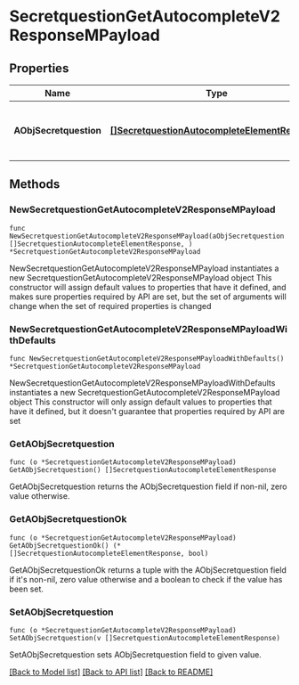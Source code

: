 # SecretquestionGetAutocompleteV2ResponseMPayload

## Properties

Name | Type | Description | Notes
------------ | ------------- | ------------- | -------------
**AObjSecretquestion** | [**[]SecretquestionAutocompleteElementResponse**](SecretquestionAutocompleteElementResponse.md) | An array of Secretquestion autocomplete element response. | 

## Methods

### NewSecretquestionGetAutocompleteV2ResponseMPayload

`func NewSecretquestionGetAutocompleteV2ResponseMPayload(aObjSecretquestion []SecretquestionAutocompleteElementResponse, ) *SecretquestionGetAutocompleteV2ResponseMPayload`

NewSecretquestionGetAutocompleteV2ResponseMPayload instantiates a new SecretquestionGetAutocompleteV2ResponseMPayload object
This constructor will assign default values to properties that have it defined,
and makes sure properties required by API are set, but the set of arguments
will change when the set of required properties is changed

### NewSecretquestionGetAutocompleteV2ResponseMPayloadWithDefaults

`func NewSecretquestionGetAutocompleteV2ResponseMPayloadWithDefaults() *SecretquestionGetAutocompleteV2ResponseMPayload`

NewSecretquestionGetAutocompleteV2ResponseMPayloadWithDefaults instantiates a new SecretquestionGetAutocompleteV2ResponseMPayload object
This constructor will only assign default values to properties that have it defined,
but it doesn't guarantee that properties required by API are set

### GetAObjSecretquestion

`func (o *SecretquestionGetAutocompleteV2ResponseMPayload) GetAObjSecretquestion() []SecretquestionAutocompleteElementResponse`

GetAObjSecretquestion returns the AObjSecretquestion field if non-nil, zero value otherwise.

### GetAObjSecretquestionOk

`func (o *SecretquestionGetAutocompleteV2ResponseMPayload) GetAObjSecretquestionOk() (*[]SecretquestionAutocompleteElementResponse, bool)`

GetAObjSecretquestionOk returns a tuple with the AObjSecretquestion field if it's non-nil, zero value otherwise
and a boolean to check if the value has been set.

### SetAObjSecretquestion

`func (o *SecretquestionGetAutocompleteV2ResponseMPayload) SetAObjSecretquestion(v []SecretquestionAutocompleteElementResponse)`

SetAObjSecretquestion sets AObjSecretquestion field to given value.



[[Back to Model list]](../README.md#documentation-for-models) [[Back to API list]](../README.md#documentation-for-api-endpoints) [[Back to README]](../README.md)


